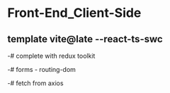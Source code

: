 # Front-End_Client-Side


## template vite@late --react-ts-swc 

-# complete with redux toolkit

-# forms - routing-dom

-# fetch from axios
